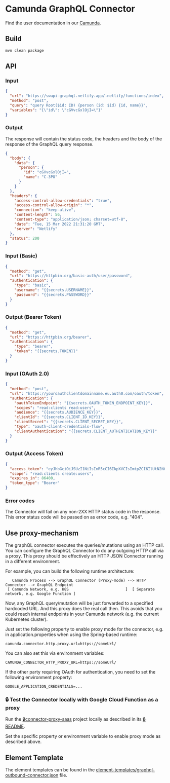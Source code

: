 # Camunda GraphQL Connector

Find the user documentation in
our [Camunda](https://docs.camunda.io/docs/components/connectors/protocol/graphql/).

## Build

```bash
mvn clean package
```

## API

### Input

```json
{
  "url": "https://swapi-graphql.netlify.app/.netlify/functions/index",
  "method": "post",
  "query": "query Root($id: ID) {person (id: $id) {id, name}}",
  "variables": "{\"id\": \"cGVvcGxlOjI=\"}"
}
```

### Output

The response will contain the status code, the headers and the body of the response of the GraphQL query response.

```json
{
  "body": {
    "data": {
      "person": {
        "id": "cGVvcGxlOjI=",
        "name": "C-3PO"
      }
    }
  },
  "headers": {
    "access-control-allow-credentials": "true",
    "access-control-allow-origin": "*",
    "connection": "keep-alive",
    "content-length": 56,
    "content-type": "application/json; charset=utf-8",
    "date": "Tue, 15 Mar 2022 21:31:20 GMT",
    "server": "Netlify"
  },
  "status": 200
}
```

### Input (Basic)

```json
{
  "method": "get",
  "url": "https://httpbin.org/basic-auth/user/password",
  "authentication": {
    "type": "basic",
    "username": "{{secrets.USERNAME}}",
    "password": "{{secrets.PASSWORD}}"
  }
}
```

### Output (Bearer Token)

```json
{
  "method": "get",
  "url": "https://httpbin.org/bearer",
  "authentication": {
    "type": "bearer",
    "token": "{{secrets.TOKEN}}"
  }
}
```

### Input (OAuth 2.0)

```json
{
  "method": "post",
  "url": "https://youroauthclientdomainname.eu.auth0.com/oauth/token",
  "authentication": {
    "oauthTokenEndpoint": "{{secrets.OAUTH_TOKEN_ENDPOINT_KEY}}",
    "scopes": "read:clients read:users",
    "audience": "{{secrets.AUDIENCE_KEY}}",
    "clientId": "{{secrets.CLIENT_ID_KEY}}",
    "clientSecret": "{{secrets.CLIENT_SECRET_KEY}}",
    "type": "oauth-client-credentials-flow",
    "clientAuthentication": "{{secrets.CLIENT_AUTHENTICATION_KEY}}"
  }
}
```

### Output (Access Token)

```json
{
  "access_token": "eyJhbGciOiJSUzI1NiIsInR5cCI6IkpXVCIsImtpZCI6IlUtN2N6WG1sMzljUFNfUnlQQkNMWCJ9.kjhwfjkhfejkrhfbwjkfbhetcetc",
  "scope": "read:clients create:users",
  "expires_in": 86400,
  "token_type": "Bearer"
}
```

### Error codes

The Connector will fail on any non-2XX HTTP status code in the response. This error status code will be passed on as
error code, e.g. "404".

## Use proxy-mechanism

The graphQL connector executes the queries/mutations using an HTTP call. You can configure the GraphQL Connector to do
any outgoing HTTP call via a proxy. This proxy should be effectively an HTTP JSON Connector
running in a different environment.

For example, you can build the following runtime architecture:

```
   Camunda Process --> GraphQL Connector (Proxy-mode) --> HTTP Connector --> GraphQL Endpoint
 [ Camunda Network, e.g. K8S                         ]  [ Separate network, e.g. Google Function ]
```

Now, any GraphQL query/mutation will be just forwarded to a specified hardcoded URL. And this proxy does the real call
then.
This avoids that you could reach internal endpoints in your Camunda network (e.g. the current Kubernetes cluster).

Just set the following property to enable proxy mode for the connector, e.g. in application.properties when using the
Spring-based runtime:

```properties
camunda.connector.http.proxy.url=https://someUrl/
```

You can also set this via environment variables:

```
CAMUNDA_CONNECTOR_HTTP_PROXY_URL=https://someUrl/
```

If the other party requiring OAuth for authentication, you need to set the following environment property:

```shell
GOOGLE_APPLICATION_CREDENTIALS=...
```

### :lock: Test the Connector locally with Google Cloud Function as a proxy

Run the [:lock:connector-proxy-saas](https://github.com/camunda/connector-proxy-saas) project locally as described in
its [:lock:README](https://github.com/camunda/connector-proxy-saas#usage).

Set the specific property or environment variable to enable proxy mode as described above.

## Element Template

The element templates can be found in
the [element-templates/graphql-outbound-connector.json](element-templates/graphql-outbound-connector.json) file.
